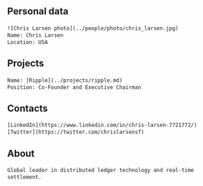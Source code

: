 ## Personal data  
	![Chris Larsen photo](../people/photo/chris_larsen.jpg)  
	Name: Chris Larsen  
	Location: USA  
## Projects  
	Name: [Ripple](../projects/ripple.md)   
	Position: Co-Founder and Executive Chairman  
## Contacts
	[LinkedIn](https://www.linkedin.com/in/chris-larsen-7721772/)  
	[Twitter](https://twitter.com/chrislarsensf)   
## About  
	Global leader in distributed ledger technology and real-time settlement.